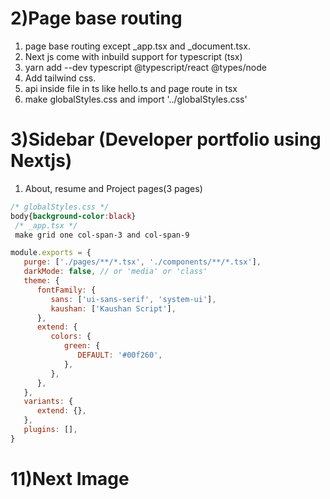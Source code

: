 # 2)Page base routing
1. page base routing except _app.tsx and _document.tsx.
2. Next js come with inbuild support for typescript (tsx)
3. yarn add --dev typescript @typescript/react @types/node
4. Add tailwind css. 
5. api inside file in ts like hello.ts and page route in tsx
6. make globalStyles.css and import '../globalStyles.css'
       
# 3)Sidebar (Developer portfolio using Nextjs)
1. About, resume and Project pages(3 pages)
```css
/* globalStyles.css */
body{background-color:black}
 /* _app.tsx */
 make grid one col-span-3 and col-span-9
```

```js
module.exports = {
   purge: ['./pages/**/*.tsx', './components/**/*.tsx'],
   darkMode: false, // or 'media' or 'class'
   theme: {
      fontFamily: {
         sans: ['ui-sans-serif', 'system-ui'],
         kaushan: ['Kaushan Script'],
      },
      extend: {
         colors: {
            green: {
               DEFAULT: '#00f260',
            },
         },
      },
   },
   variants: {
      extend: {},
   },
   plugins: [],
}

```

# 11)Next Image 

